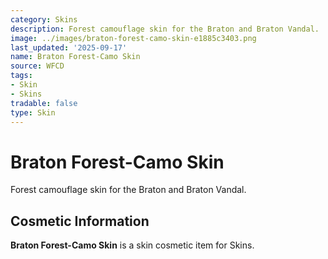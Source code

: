 ```yaml
---
category: Skins
description: Forest camouflage skin for the Braton and Braton Vandal.
image: ../images/braton-forest-camo-skin-e1885c3403.png
last_updated: '2025-09-17'
name: Braton Forest-Camo Skin
source: WFCD
tags:
- Skin
- Skins
tradable: false
type: Skin
---
```


# Braton Forest-Camo Skin

Forest camouflage skin for the Braton and Braton Vandal.

## Cosmetic Information

**Braton Forest-Camo Skin** is a skin cosmetic item for Skins.

